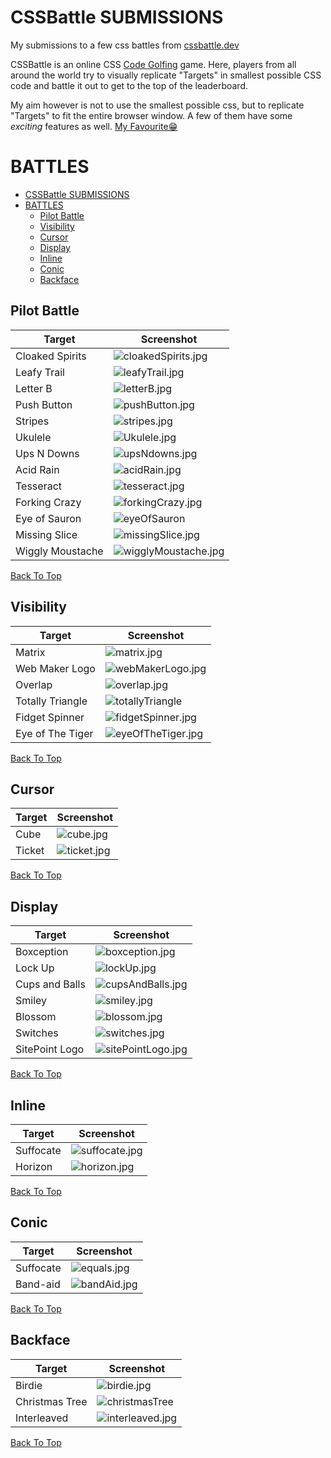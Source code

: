 # CSSBattle SUBMISSIONS

My submissions to a few css battles from [cssbattle.dev](https://cssbattle.dev/)

CSSBattle is an online CSS [Code Golfing](https://en.wikipedia.org/wiki/Code_golf) game. Here, players from all around the world try to visually replicate "Targets" in smallest possible CSS code and battle it out to get to the top of the leaderboard.

My aim however is not to use the smallest possible css, but to replicate "Targets" to fit the entire browser window.
A few of them have some _exciting_ features as well.
[My Favourite😁](./Pilot%20Battle/Ukulele/Ukulele.jpg)

# BATTLES

- [CSSBattle SUBMISSIONS](#cssbattle-submissions)
- [BATTLES](#battles)
  - [Pilot Battle](#pilot-battle)
  - [Visibility](#visibility)
  - [Cursor](#cursor)
  - [Display](#display)
  - [Inline](#inline)
  - [Conic](#conic)
  - [Backface](#backface)

## Pilot Battle

| Target           | Screenshot                                                                      |
| ---------------- | ------------------------------------------------------------------------------- |
| Cloaked Spirits  | ![cloakedSpirits.jpg](./Pilot%20Battle/Cloaked%20Spirits/cloakedSpirits.jpg)    |
| Leafy Trail      | ![leafyTrail.jpg](./Pilot%20Battle/Leafy%20Trail/leafyTrail.jpg)                |
| Letter B         | ![letterB.jpg](./Pilot%20Battle/Letter%20B/letterB.jpg)                         |
| Push Button      | ![pushButton.jpg](./Pilot%20Battle/Push%20Button/pushButton.jpg)                |
| Stripes          | ![stripes.jpg](./Pilot%20Battle/Stripes/stripes.jpg)                            |
| Ukulele          | ![Ukulele.jpg](./Pilot%20Battle/Ukulele/Ukulele.jpg)                            |
| Ups N Downs      | ![upsNdowns.jpg](./Pilot%20Battle/Ups%20N%20Downs/upsNdowns.jpg)                |
| Acid Rain        | ![acidRain.jpg](./Pilot%20Battle/Acid%20Rain/acidRain.jpg)                      |
| Tesseract        | ![tesseract.jpg](./Pilot%20Battle/Tesseract/tesseract.jpg)                      |
| Forking Crazy    | ![forkingCrazy.jpg](./Pilot%20Battle/Forking%20Crazy/forkingCrazy.jpg)          |
| Eye of Sauron    | ![eyeOfSauron](./Pilot%20Battle/Eye%20of%20Sauron/eyeOfSauron.jpg)              |
| Missing Slice    | ![missingSlice.jpg](./Pilot%20Battle/Missing%20Slice/missingSlice.jpg)          |
| Wiggly Moustache | ![wigglyMoustache.jpg](./Pilot%20Battle/Wiggly%20Moustache/wigglyMoustache.jpg) |

[Back To Top](#battles)

## Visibility

| Target           | Screenshot                                                                  |
| ---------------- | --------------------------------------------------------------------------- |
| Matrix           | ![matrix.jpg](./Visibility/Matrix/matrix.jpg)                               |
| Web Maker Logo   | ![webMakerLogo.jpg](./Visibility/Web%20Maker%20Logo/webMakerLogo.jpg)       |
| Overlap          | ![overlap.jpg](./Visibility/Overlap/overlap.jpg)                            |
| Totally Triangle | ![totallyTriangle](./Visibility/Totally%20Triangle/totallyTriangle.jpg)     |
| Fidget Spinner   | ![fidgetSpinner.jpg](./Visibility/Fidget%20Spinner/fidgetSpinner.jpg)       |
| Eye of The Tiger | ![eyeOfTheTiger.jpg](./Visibility/Eye%20of%20The%20Tiger/eyeOfTheTiger.jpg) |

[Back To Top](#battles)

## Cursor

| Target | Screenshot                                |
| ------ | ----------------------------------------- |
| Cube   | ![cube.jpg](./Cursor/Cube/cube.jpg)       |
| Ticket | ![ticket.jpg](./Cursor/Ticket/ticket.jpg) |

[Back To Top](#battles)

## Display

| Target         | Screenshot                                                         |
| -------------- | ------------------------------------------------------------------ |
| Boxception     | ![boxception.jpg](./Display/Boxception/boxception.jpg)             |
| Lock Up        | ![lockUp.jpg](./Display/Lock%20Up/lockUp.jpg)                      |
| Cups and Balls | ![cupsAndBalls.jpg](./Display/Cups%20and%20Balls/cupsAndBalls.jpg) |
| Smiley         | ![smiley.jpg](./Display/Smiley/smiley.jpg)                         |
| Blossom        | ![blossom.jpg](./Display/Blossom/blossom.jpg)                      |
| Switches       | ![switches.jpg](./Display/Switches/switches.jpg)                   |
| SitePoint Logo | ![sitePointLogo.jpg](./Display/SitePoint%20Logo/sitePointLogo.jpg) |

[Back To Top](#battles)

## Inline

| Target    | Screenshot                                         |
| --------- | -------------------------------------------------- |
| Suffocate | ![suffocate.jpg](./Inline/Suffocate/suffocate.jpg) |
| Horizon   | ![horizon.jpg](./Inline/Horizon/horizon.jpg)       |

[Back To Top](#battles)

## Conic

| Target    | Screenshot                                   |
| --------- | -------------------------------------------- |
| Suffocate | ![equals.jpg](./Conic/Equals/equals.jpg)     |
| Band-aid  | ![bandAid.jpg](./Conic/Band-aid/bandAid.jpg) |

[Back To Top](#battles)

## Backface

| Target         | Screenshot                                                      |
| -------------- | --------------------------------------------------------------- |
| Birdie         | ![birdie.jpg](./Backface/Birdie/birdie.jpg)                     |
| Christmas Tree | ![christmasTree](./Backface/Christmas%20Tree/christmasTree.jpg) |
| Interleaved    | ![interleaved.jpg](./Backface/Interleaved/interleaved.jpg)      |

[Back To Top](#battles)

